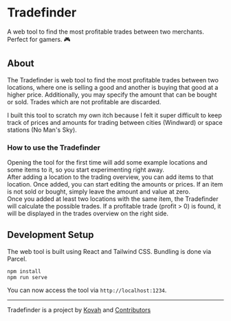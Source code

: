 # Tradefinder

A web tool to find the most profitable trades between two merchants. Perfect for gamers. 🎮


## About

The Tradefinder is web tool to find the most profitable trades between two locations, where one is selling a good and another is buying that good at a higher price. Additionally, you may specify the amount that can be bought or sold. Trades which are not profitable are discarded.

I built this tool to scratch my own itch because I felt it super difficult to keep track of prices and amounts for trading between cities (Windward) or space stations (No Man's Sky).


### How to use the Tradefinder

Opening the tool for the first time will add some example locations and some items to it, so you start experimenting right away.  
After adding a location to the trading overview, you can add items to that location. Once added, you can start editing the amounts or prices. If an item is not sold or bought, simply leave the amount and value at zero.  
Once you added at least two locations with the same item, the Tradefinder will calculate the possible trades. If a profitable trade (profit > 0) is found, it will be displayed in the trades overview on the right side.


## Development Setup

The web tool is built using React and Tailwind CSS. Bundling is done via Parcel.

```
npm install
npm run serve
```

You can now access the tool via `http://localhost:1234`.

---

Tradefinder is a project by [Kovah](https://kovah.de)  and [Contributors](https://github.com/Kovah/Tradefinder/graphs/contributors)

